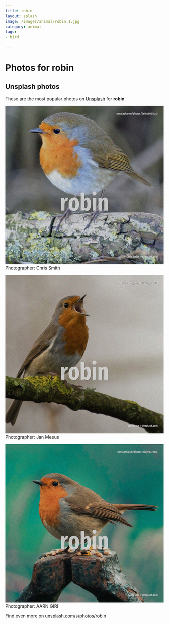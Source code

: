 ```yaml
---
title: robin
layout: splash
image: /images/animal/robin.1.jpg
category: animal
tags:
- bird

---
```

# Photos for robin
 
## Unsplash photos
These are the most popular photos on [Unsplash](https://unsplash.com) for **robin**.
 
![robin](/images/animal/robin.1.jpg)
Photographer:  Chris Smith
 
![robin](/images/animal/robin.2.jpg)
Photographer:  Jan Meeus
 
![robin](/images/animal/robin.3.jpg)
Photographer:  AARN GIRI
 
Find even more on [unsplash.com/s/photos/robin](https://unsplash.com/s/photos/robin)
 
